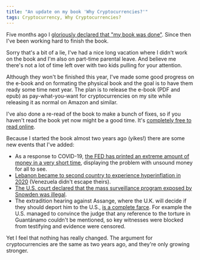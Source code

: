 ```yaml
---
title: "An update on my book 'Why Cryptocurrencies?'"
tags: Cryptocurrency, Why Cryptocurrencies?
---
```


Five months ago I [gloriously declared that "my book was done"][done]. Since then I've been working hard to finish the book.

Sorry that's a bit of a lie, I've had a nice long vacation where I didn't work on the book and I'm also on part-time parental leave. And believe me there's not a lot of time left over with two kids pulling for your attention.

Although they won't be finished this year, I've made some good progress on the e-book and on formating the physical book and the goal is to have them ready some time next year. The plan is to release the e-book (PDF and epub) as pay-what-you-want for cryptocurrencies on my site while releasing it as normal on Amazon and similar.

I've also done a re-read of the book to make a bunch of fixes, so if you haven't read the book yet now might be a good time. It's [completely free to read online][book].

Because I started the book almost two years ago (yikes!) there are some new events that I've added:

* As a response to COVID-19, [the FED has printed an extreme amount of money in a very short time][print], displaying the problem with unsound money for all to see.
* [Lebanon became to second country to experience hyperinflation in 2020][lebanon] (Venezuela didn't escape theirs).
* [The U.S. court declared that the mass surveillance program exposed by Snowden was illegal][snowden].
* The extradition hearing against Assange, where the U.K. will decide if they should deport him to the U.S., [is a complete farce][farce]. For example the U.S. managed to convince the judge that any reference to the torture in Guantánamo couldn't be mentioned, so key witnesses were blocked from testifying and evidence were censored.

Yet I feel that nothing has really changed. The argument for cryptocurrencies are the same as two years ago, and they're only growing stronger.

[done]: https://www.jonashietala.se/blog/2020/04/29/my_book_why_cryptocurrencies_is_done/ "My book is done!"
[book]: https://whycryptocurrencies.com/ "Why Cryptocurrencies?"
[print]: https://whycryptocurrencies.com/a_defective_system.html#the-stock-market-magic-trick "The stock market magic trick"
[lebanon]: https://www.nationalreview.com/2020/07/life-in-lebanon-under-hyperinflation/ "Life in Lebanon under Hyperinflation"
[snowden]: https://www.reuters.com/article/us-usa-nsa-spying-idUSKBN25T3CK "U.S. court: Mass surveillance program exposed by Snowden was illegal"
[farce]: https://www.craigmurray.org.uk/archives/2020/10/your-man-in-the-public-gallery-assange-hearing-day-21/ "Your Man in the Public Gallery: Assange Hearing Day 21"
